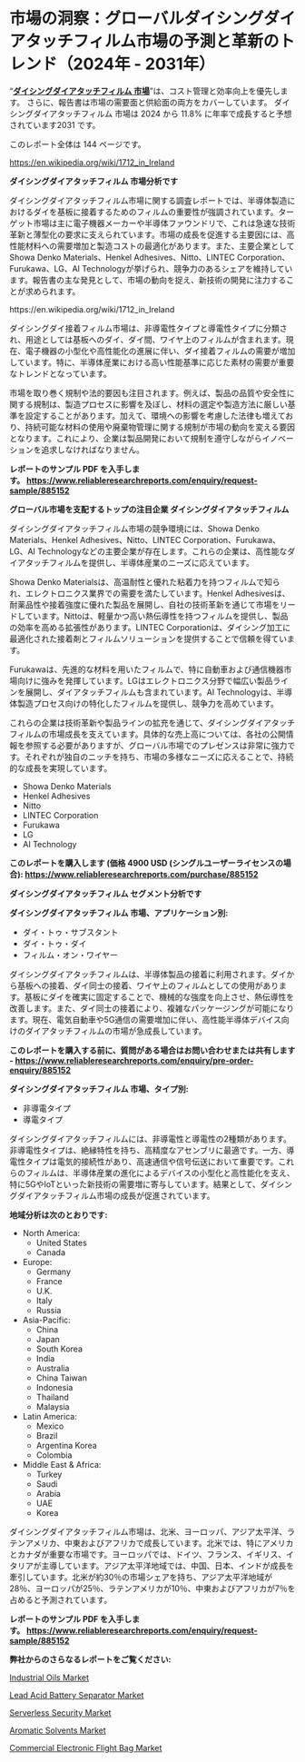 <p><h1>市場の洞察：グローバルダイシングダイアタッチフィルム市場の予測と革新のトレンド（2024年 - 2031年）</h1></p><p>&ldquo;<strong><a href="https://www.reliableresearchreports.com/dicing-die-attach-film-r885152?utm_campaign=110&utm_medium=9&utm_source=Github&utm_content=ia&utm_term=24112024&utm_id=dicing-die-attach-film">ダイシングダイアタッチフィルム 市場</a></strong>&rdquo;は、コスト管理と効率向上を優先します。 さらに、報告書は市場の需要面と供給面の両方をカバーしています。 ダイシングダイアタッチフィルム 市場は 2024 から 11.8% に年率で成長すると予想されています2031 です。</p>
<p>このレポート全体は 144 ページです。</p>
<p><a href="https://en.wikipedia.org/wiki/1712_in_Ireland?utm_campaign=110&utm_medium=9&utm_source=Github&utm_content=ia&utm_term=24112024&utm_id=dicing-die-attach-film">https://en.wikipedia.org/wiki/1712_in_Ireland</a></p>
<p><strong>ダイシングダイアタッチフィルム 市場分析です</strong></p>
<p><p>ダイシングダイアタッチフィルム市場に関する調査レポートでは、半導体製造におけるダイを基板に接着するためのフィルムの重要性が強調されています。ターゲット市場は主に電子機器メーカーや半導体ファウンドリで、これは急速な技術革新と薄型化の要求に支えられています。市場の成長を促進する主要因には、高性能材料への需要増加と製造コストの最適化があります。また、主要企業としてShowa Denko Materials、Henkel Adhesives、Nitto、LINTEC Corporation、Furukawa、LG、AI Technologyが挙げられ、競争力のあるシェアを維持しています。報告書の主な発見として、市場の動向を捉え、新技術の開発に注力することが求められます。</p></p>
<p>https://en.wikipedia.org/wiki/1712_in_Ireland</p>
<p><p>ダイシングダイ接着フィルム市場は、非導電性タイプと導電性タイプに分類され、用途としては基板へのダイ、ダイ間、ワイヤ上のフィルムが含まれます。現在、電子機器の小型化や高性能化の進展に伴い、ダイ接着フィルムの需要が増加しています。特に、半導体産業における高い性能基準に応じた素材の需要が重要なトレンドとなっています。</p><p>市場を取り巻く規制や法的要因も注目されます。例えば、製品の品質や安全性に関する規制は、製造プロセスに影響を及ぼし、材料の選定や製造方法に厳しい基準を設定することがあります。加えて、環境への影響を考慮した法律も増えており、持続可能な材料の使用や廃棄物管理に関する規制が市場の動向を変える要因となります。これにより、企業は製品開発において規制を遵守しながらイノベーションを追求しなければなりません。</p></p>
<p><strong>レポートのサンプル PDF を入手します。&nbsp;<a href="https://www.reliableresearchreports.com/enquiry/request-sample/885152?utm_campaign=110&utm_medium=9&utm_source=Github&utm_content=ia&utm_term=24112024&utm_id=dicing-die-attach-film">https://www.reliableresearchreports.com/enquiry/request-sample/885152</a></strong></p>
<p><strong>グローバル市場を支配するトップの注目企業 ダイシングダイアタッチフィルム</strong></p>
<p><p>ダイシングダイアタッチフィルム市場の競争環境には、Showa Denko Materials、Henkel Adhesives、Nitto、LINTEC Corporation、Furukawa、LG、AI Technologyなどの主要企業が存在します。これらの企業は、高性能なダイアタッチフィルムを提供し、半導体産業のニーズに応えています。</p><p>Showa Denko Materialsは、高温耐性と優れた粘着力を持つフィルムで知られ、エレクトロニクス業界での需要を満たしています。Henkel Adhesivesは、耐薬品性や接着強度に優れた製品を展開し、自社の技術革新を通じて市場をリードしています。Nittoは、軽量かつ高い熱伝導性を持つフィルムを提供し、製品の効率を高める拡張性があります。LINTEC Corporationは、ダイシング加工に最適化された接着剤とフィルムソリューションを提供することで信頼を得ています。</p><p>Furukawaは、先進的な材料を用いたフィルムで、特に自動車および通信機器市場向けに強みを発揮しています。LGはエレクトロニクス分野で幅広い製品ラインを展開し、ダイアタッチフィルムも含まれています。AI Technologyは、半導体製造プロセス向けの特化したフィルムを提供し、競争力を高めています。</p><p>これらの企業は技術革新や製品ラインの拡充を通じて、ダイシングダイアタッチフィルムの市場成長を支えています。具体的な売上高については、各社の公開情報を参照する必要がありますが、グローバル市場でのプレゼンスは非常に強力です。それぞれが独自のニッチを持ち、市場の多様なニーズに応えることで、持続的な成長を実現しています。</p></p>
<p><ul><li>Showa Denko Materials</li><li>Henkel Adhesives</li><li>Nitto</li><li>LINTEC Corporation</li><li>Furukawa</li><li>LG</li><li>AI Technology</li></ul></p>
<p><strong>このレポートを購入します (価格 4900 USD (シングルユーザーライセンスの場合):&nbsp;<a href="https://www.reliableresearchreports.com/purchase/885152?utm_campaign=110&utm_medium=9&utm_source=Github&utm_content=ia&utm_term=24112024&utm_id=dicing-die-attach-film">https://www.reliableresearchreports.com/purchase/885152</a></strong></p>
<p><strong>ダイシングダイアタッチフィルム セグメント分析です</strong></p>
<p><strong>ダイシングダイアタッチフィルム 市場、アプリケーション別:</strong></p>
<p><ul><li>ダイ・トゥ・サブスタント</li><li>ダイ・トゥ・ダイ</li><li>フィルム・オン・ワイヤー</li></ul></p>
<p><p>ダイシングダイアタッチフィルムは、半導体製品の接着に利用されます。ダイから基板への接着、ダイ同士の接着、ワイヤ上のフィルムとしての使用があります。基板にダイを確実に固定することで、機械的な強度を向上させ、熱伝導性を改善します。また、ダイ同士の接着により、複雑なパッケージングが可能になります。現在、電気自動車や5G通信の需要増加に伴い、高性能半導体デバイス向けのダイアタッチフィルムの市場が急成長しています。</p></p>
<p><strong>このレポートを購入する前に、質問がある場合はお問い合わせまたは共有します - <a href="https://www.reliableresearchreports.com/enquiry/pre-order-enquiry/885152?utm_campaign=110&utm_medium=9&utm_source=Github&utm_content=ia&utm_term=24112024&utm_id=dicing-die-attach-film">https://www.reliableresearchreports.com/enquiry/pre-order-enquiry/885152</a></strong></p>
<p><strong>ダイシングダイアタッチフィルム 市場、タイプ別:</strong></p>
<p><ul><li>非導電タイプ</li><li>導電タイプ</li></ul></p>
<p><p>ダイシングダイアタッチフィルムには、非導電性と導電性の2種類があります。非導電性タイプは、絶縁特性を持ち、高精度なアセンブリに最適です。一方、導電性タイプは電気的接続性があり、高速通信や信号伝送において重要です。これらのフィルムは、半導体産業の進化によるデバイスの小型化と高性能化を支え、特に5GやIoTといった新技術の需要増に寄与しています。結果として、ダイシングダイアタッチフィルム市場の成長が促進されています。</p></p>
<p><strong>地域分析は次のとおりです:</strong></p>
<p><ul>
    <li>
        North America:
        <ul>
            <li>United States</li>
            <li>Canada</li>
        </ul>
    </li>
    <li>
        Europe:
        <ul>
            <li>Germany</li>
            <li>France</li>
            <li>U.K.</li>
            <li>Italy</li>
            <li>Russia</li>
        </ul>
    </li>
    <li>
        Asia-Pacific:
        <ul>
            <li>China</li>
            <li>Japan</li>
            <li>South Korea</li>
            <li>India</li>
            <li>Australia</li>
            <li>China Taiwan</li>
            <li>Indonesia</li>
            <li>Thailand</li>
            <li>Malaysia</li>
        </ul>
    </li>
    <li>
        Latin America:
        <ul>
            <li>Mexico</li>
            <li>Brazil</li>
            <li>Argentina Korea</li>
            <li>Colombia</li>
        </ul>
    </li>
    <li>
        Middle East & Africa:
        <ul>
            <li>Turkey</li>
            <li>Saudi</li>
            <li>Arabia</li>
            <li>UAE</li>
            <li>Korea</li>
        </ul>
    </li>
    </ul></p>
<p><p>ダイシングダイアタッチフィルム市場は、北米、ヨーロッパ、アジア太平洋、ラテンアメリカ、中東およびアフリカで成長しています。北米では、特にアメリカとカナダが重要な市場です。ヨーロッパでは、ドイツ、フランス、イギリス、イタリアが主導しています。アジア太平洋地域では、中国、日本、インドが成長を牽引しています。北米が約30％の市場シェアを持ち、アジア太平洋地域が28％、ヨーロッパが25％、ラテンアメリカが10％、中東およびアフリカが7％を占めると予測されています。</p></p>
<p><strong>レポートのサンプル PDF を入手します。&nbsp;<a href="https://www.reliableresearchreports.com/enquiry/request-sample/885152?utm_campaign=110&utm_medium=9&utm_source=Github&utm_content=ia&utm_term=24112024&utm_id=dicing-die-attach-film">https://www.reliableresearchreports.com/enquiry/request-sample/885152</a></strong></p>
<p><strong></strong></p>
<p><strong></strong></p>
<p><strong>弊社からのさらなるレポートをご覧ください:</strong></p>
<p><p><a href="https://github.com/globismark/Market-Research-Report-List-5/blob/main/industrial-oils-market.md?utm_campaign=110&utm_medium=9&utm_source=Github&utm_content=ia&utm_term=24112024&utm_id=dicing-die-attach-film">Industrial Oils Market</a></p><p><a href="https://www.linkedin.com/pulse/detailed-report-lead-acid-battery-separator-market-types-5hpxf?utm_campaign=110&utm_medium=9&utm_source=Github&utm_content=ia&utm_term=24112024&utm_id=dicing-die-attach-film">Lead Acid Battery Separator Market</a></p><p><a href="https://issuu.com/reportprime-2/docs/serverless-security-market-size-203_e1aec97758c810?utm_campaign=110&utm_medium=9&utm_source=Github&utm_content=ia&utm_term=24112024&utm_id=dicing-die-attach-film">Serverless Security Market</a></p><p><a href="https://github.com/NarcisoFerry/Market-Research-Report-List-1/blob/main/aromatic-solvents-market.md?utm_campaign=110&utm_medium=9&utm_source=Github&utm_content=ia&utm_term=24112024&utm_id=dicing-die-attach-film">Aromatic Solvents Market</a></p><p><a href="https://issuu.com/reportprime-2/docs/commercial-electronic-flight-bag-ma_0de34ae31ea974?utm_campaign=110&utm_medium=9&utm_source=Github&utm_content=ia&utm_term=24112024&utm_id=dicing-die-attach-film">Commercial Electronic Flight Bag Market</a></p></p>